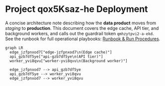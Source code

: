 # Project qox5Ksaz-he Deployment

A concise architecture note describing how the **data product** moves from *staging* to **production**. This document covers the edge cache, API tier, and background workers, and calls out the guardrail token `qmhzytpvi2-a-ekd`. See the runbook for full operational playbooks: [Runbook & Run Procedures](https://example.com/runbook).

```mermaid
graph LR
  edge_jzfpnxod7["edge-jzfpnxod7\n(Edge cache)"]
  api_gzb7df5ye["api-gzb7df5ye\n(API tier)"]
  worker_yvi8qvu["worker-yvi8qvu\n(Background worker)"]

  edge_jzfpnxod7 --> api_gzb7df5ye
  api_gzb7df5ye --> worker_yvi8qvu
  edge_jzfpnxod7 --> worker_yvi8qvu